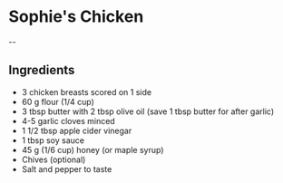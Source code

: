 # Sophie's Chicken
--
## Ingredients
- 3 chicken breasts scored on 1 side
- 60 g flour (1/4 cup)
- 3 tbsp butter with 2 tbsp olive oil (save 1 tbsp butter for after garlic)
- 4-5 garlic cloves minced
- 1 1/2 tbsp apple cider vinegar
- 1 tbsp soy sauce
- 45 g (1/6 cup) honey (or maple syrup)
- Chives (optional)
- Salt and pepper to taste
